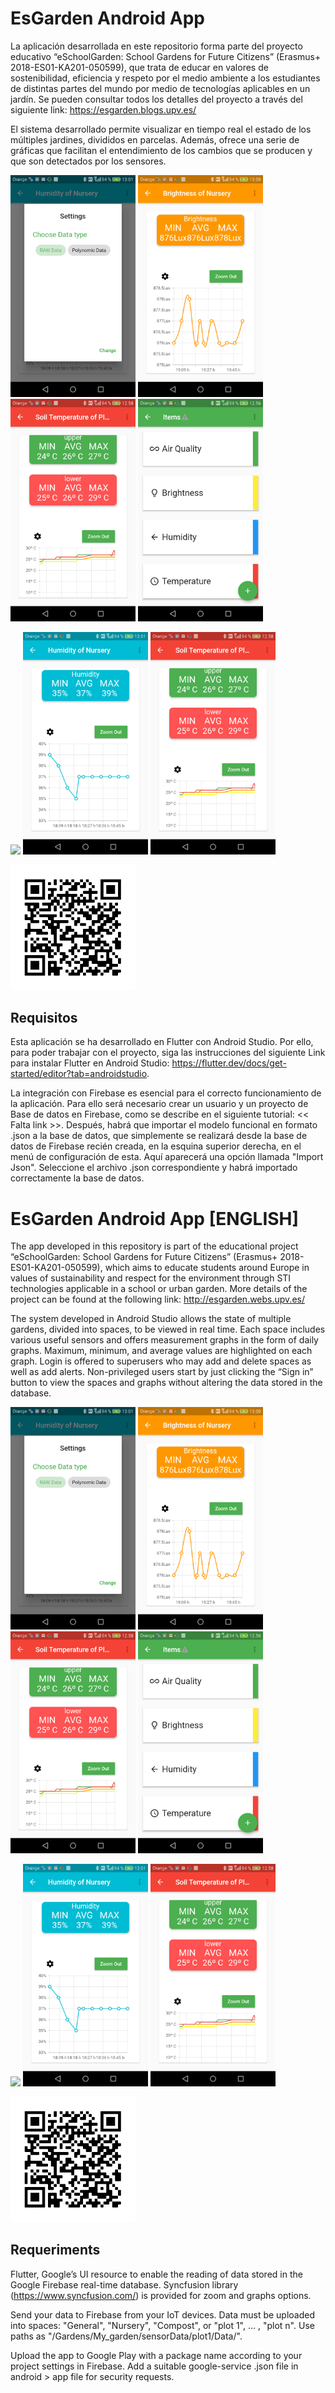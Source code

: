 # EsGarden Android App

La aplicación desarrollada en este repositorio forma parte del proyecto educativo  “eSchoolGarden: School Gardens for Future Citizens” (Erasmus+ 2018-ES01-KA201-050599), que trata de educar en valores de sostenibilidad, eficiencia y respeto por el medio ambiente a los estudiantes de distintas partes del mundo por medio de tecnologías aplicables en un jardín. Se pueden consultar todos los detalles del proyecto a través del siguiente link: https://esgarden.blogs.upv.es/

El sistema desarrollado permite visualizar en tiempo real el estado de los múltiples jardines, divididos en parcelas. Además, ofrece una serie de gráficas que facilitan el entendimiento de los cambios que se producen y que son detectados por los sensores. 

<img src="images/Capt5.png" width=200>     <img src="images/Capt6.png" width=200>       <img src="images/Capt7.png" width=200>       <img src="images/Capt8.png" width=200>

<img src="images/Capt9.png" width=200>     <img src="images/Capt10.png" width=200>       <img src="images/Capt11.png" width=200>      

<img src="images/qr.png" width=200>

## Requisitos

Esta aplicación se ha desarrollado en Flutter con Android Studio. Por ello, para poder trabajar con el proyecto, siga las instrucciones del siguiente Link para instalar Flutter en Android Studio: https://flutter.dev/docs/get-started/editor?tab=androidstudio.

La integración con Firebase es esencial para el correcto funcionamiento de la aplicación. Para ello será necesario crear un usuario y un proyecto de Base de datos en Firebase, como se describe en el siguiente tutorial: << Falta link >>. Después, habrá que importar el modelo funcional en formato .json a la base de datos, que simplemente se realizará desde la base de datos de Firebase recién creada, en la esquina superior derecha, en el menú de configuración de esta. Aquí aparecerá una opción llamada "Import Json". Seleccione el archivo .json correspondiente y habrá importado correctamente la base de datos.


# EsGarden Android App [ENGLISH]

The app developed in this repository is part of the educational project “eSchoolGarden: School Gardens for Future Citizens” (Erasmus+ 2018-ES01-KA201-050599), which aims to educate students around Europe in values of sustainability and respect for the environment through STI technologies applicable in a school or urban garden. More details of the project can be found at the following link: http://esgarden.webs.upv.es/

The system developed in Android Studio allows the state of multiple gardens, divided into spaces, to be viewed in real time. Each space includes various useful sensors and offers measurement graphs in the form of daily graphs. Maximum, minimum, and average values are highlighted on each graph. Login is offered to superusers who may add and delete spaces as well as add alerts. Non-privileged users start by just clicking the “Sign in” button to view the spaces and graphs without altering the data stored in the database.

<img src="images/Capt5.png" width=200>     <img src="images/Capt6.png" width=200>       <img src="images/Capt7.png" width=200>       <img src="images/Capt8.png" width=200>

<img src="images/Capt9.png" width=200>     <img src="images/Capt10.png" width=200>       <img src="images/Capt11.png" width=200>      

<img src="images/qr.png" width=200>

## Requeriments

Flutter, Google’s UI resource to enable the reading of data stored in the Google Firebase real-time database. Syncfusion library (https://www.syncfusion.com/) is provided for zoom and graphs options.

Send your data to Firebase from your IoT devices. Data must be uploaded into spaces: "General", "Nursery", "Compost", or "plot 1", … , "plot n". Use paths as "/Gardens/My_garden/sensorData/plot1/Data/".

Upload the app to Google Play with a package name according to your project settings in Firebase. Add a suitable google-service .json file in android > app file for security requests.
